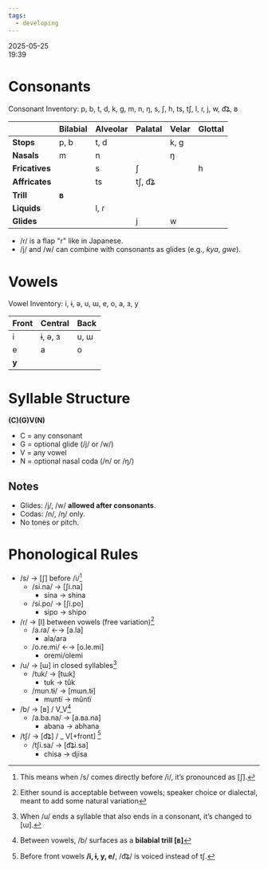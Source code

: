 ```yaml
---
tags:
  - developing
---
```

2025-05-25  
19:39
# Consonants
Consonant Inventory: p, b, t, d, k, g, m, n, ŋ, s, ʃ, h, ts, tʃ, l, ɾ, j, w, d͡ʑ, ʙ

|                | Bilabial | Alveolar | Palatal | Velar | Glottal |
| -------------- | -------- | -------- | ------- | ----- | ------- |
| **Stops**      | p, b     | t, d     |         | k, g  |         |
| **Nasals**     | m        | n        |         | ŋ     |         |
| **Fricatives** |          | s        | ʃ       |       | h       |
| **Affricates** |          | ts       | tʃ, d͡ʑ |       |         |
| **Trill**      | **ʙ**    |          |         |       |         |
| **Liquids**    |          | l, ɾ     |         |       |         |
| **Glides**     |          |          | j       | w     |         |
- /ɾ/ is a flap "r" like in Japanese.
- /j/ and /w/ can combine with consonants as glides (e.g., _kya_, _gwe_).
# Vowels
Vowel Inventory: i, ɨ, ə, u, ɯ, e, o, a, ɜ, y

| Front | Central | Back |
| ----- | ------- | ---- |
| i     | ɨ, ə, ɜ | u, ɯ |
| e     | a       | o    |
| **y** |         |      |
# Syllable Structure
**(C)(G)V(N)**
- C = any consonant
- G = optional glide (/j/ or /w/)
- V = any vowel
- N = optional nasal coda (/n/ or /ŋ/)
## Notes
- Glides: /j/, /w/ **allowed after consonants**.
- Codas: /n/, /ŋ/ only.
- No tones or pitch.
# Phonological Rules
- /s/ → [ʃ] before /i/[^1]  
	- /si.na/ → [ʃi.na]
		- sina → shina
	- /si.po/ → [ʃi.po]
		- sipo → shipo
- /ɾ/ → [l] between vowels (free variation)[^2]
	- /a.ɾa/ ←→ [a.la] 
		- ala/ara
	- /o.re.mi/ ←→ [o.le.mi]
		- oremi/olemi
- /u/ → [ɯ] in closed syllables[^3]
	- /tuk/ → [tɯk]
		- tuk → tûk
	- /mun.tɨ/ → [mɯn.tɨ]
		- muntï → mûntï
- /b/ → [ʙ] / V_V[^4]
	- /a.ba.na/ → [a.ʙa.na]
		- abana → abhana
- /tʃ/ → [d͡ʑ] / _ V[+front] [^5]
	- /tʃi.sa/ → [d͡ʑi.sa]
		- chisa → djisa


[^1]: This means when /s/ comes directly before /i/, it’s pronounced as [ʃ].
[^2]: Either sound is acceptable between vowels; speaker choice or dialectal, meant to add some natural variation
[^3]: When /u/ ends a syllable that also ends in a consonant, it’s changed to [ɯ].

[^4]: Between vowels, /b/ surfaces as a **bilabial trill [ʙ]**

[^5]: Before front vowels **/i, ɨ, y, e/**, /d͡ʑ/ is voiced instead of tʃ.
